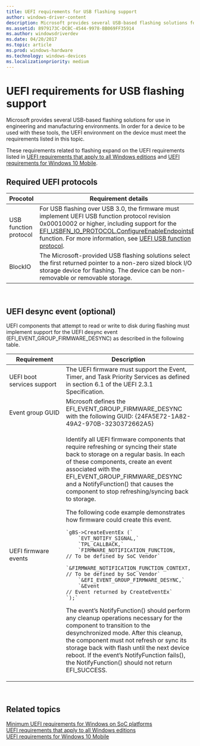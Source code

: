 ```yaml
---
title: UEFI requirements for USB flashing support
author: windows-driver-content
description: Microsoft provides several USB-based flashing solutions for use in engineering and manufacturing environments. In order for a device to be used with these tools, the UEFI environment on the device must meet the requirements listed in this topic.
ms.assetid: 8979173C-DCBC-4544-9978-BB069FF35914
ms.author: windowsdriverdev
ms.date: 04/20/2017
ms.topic: article
ms.prod: windows-hardware
ms.technology: windows-devices
ms.localizationpriority: medium
---
```


# UEFI requirements for USB flashing support


Microsoft provides several USB-based flashing solutions for use in engineering and manufacturing environments. In order for a device to be used with these tools, the UEFI environment on the device must meet the requirements listed in this topic.

These requirements related to flashing expand on the UEFI requirements listed in [UEFI requirements that apply to all Windows editions](uefi-requirements-that-apply-to-all-windows-platforms.md) and [UEFI requirements for Windows 10 Mobile](uefi-requirements-specific-to-windows-mobile.md).

## Required UEFI protocols


| Procotol              | Requirement details                                                                                                                                                                                                                                                                                                                                          |
|-----------------------|--------------------------------------------------------------------------------------------------------------------------------------------------------------------------------------------------------------------------------------------------------------------------------------------------------------------------------------------------------------|
| USB function protocol | For USB flashing over USB 3.0, the firmware must implement UEFI USB function protocol revision 0x00010002 or higher, including support for the [EFI\_USBFN\_IO\_PROTOCOL.ConfigureEnableEndpointsEx](efi-usbfn-io-protocol-configureenableendpointsex.md) function. For more information, see [UEFI USB function protocol](uefi-usb-function-protocol.md). |
| BlockIO               | The Microsoft-provided USB flashing solutions select the first returned pointer to a non-zero sized block I/O storage device for flashing. The device can be non-removable or removable storage.                                                                                                                                                             |

 

## UEFI desync event (optional)


UEFI components that attempt to read or write to disk during flashing must implement support for the UEFI desync event (EFI\_EVENT\_GROUP\_FIRMWARE\_DESYNC) as described in the following table.

<table>
<colgroup>
<col width="50%" />
<col width="50%" />
</colgroup>
<thead>
<tr class="header">
<th>Requirement</th>
<th>Description</th>
</tr>
</thead>
<tbody>
<tr class="odd">
<td>UEFI boot services support</td>
<td>The UEFI firmware must support the Event, Timer, and Task Priority Services as defined in section 6.1 of the UEFI 2.3.1 Specification.</td>
</tr>
<tr class="even">
<td>Event group GUID</td>
<td>Microsoft defines the EFI_EVENT_GROUP_FIRMWARE_DESYNC with the following GUID: {24FA5E72-1A82-49A2-970B-3230372662A5}</td>
</tr>
<tr class="odd">
<td>UEFI firmware events</td>
<td><p>Identify all UEFI firmware components that require refreshing or syncing their state back to storage on a regular basis. In each of these components, create an event associated with the EFI_EVENT_GROUP_FIRMWARE_DESYNC and a NotifyFunction() that causes the component to stop refreshing/syncing back to storage.</p>
<p>The following code example demonstrates how firmware could create this event.</p>
<div class="code">

    `gBS->CreateEventEx (`  
        `EVT_NOTIFY_SIGNAL,`  
        `TPL_CALLBACK,`  
        `FIRMWARE_NOTIFICATION_FUNCTION,          // To be defined by SoC Vendor`  
        `&FIRMWARE_NOTIFICATION_FUNCTION_CONTEXT, // To be defined by SoC Vendor`  
        `&EFI_EVENT_GROUP_FIRMWARE_DESYNC,`  
        `&Event                                   // Event returned by CreateEventEx`  
    `);`  

</div>
<p>The event’s NotifyFunction() should perform any cleanup operations necessary for the component to transition to the desynchronized mode. After this cleanup, the component must not refresh or sync its storage back with flash until the next device reboot. If the event’s NotifyFunction fails(), the NotifyFunction() should not return EFI_SUCCESS.</p></td>
</tr>
</tbody>
</table>

 

## Related topics
[Minimum UEFI requirements for Windows on SoC platforms](minimum-uefi-requirements-for-windows-on-soc-platforms.md)  
[UEFI requirements that apply to all Windows editions](uefi-requirements-that-apply-to-all-windows-platforms.md)  
[UEFI requirements for Windows 10 Mobile](uefi-requirements-specific-to-windows-mobile.md)  



